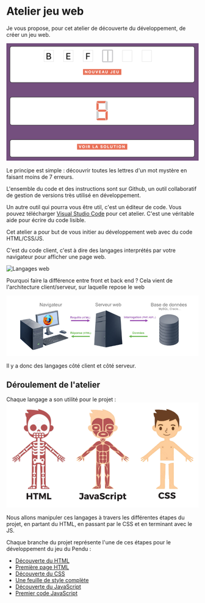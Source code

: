 # Atelier jeu web
Je vous propose, pour cet atelier de découverte du développement, de créer un jeu web. 

![le jeu](ressources/jeu_web.png)

Le principe est simple : découvrir toutes les lettres d'un mot mystère en faisant moins de 7 erreurs.

L'ensemble du code et des instructions sont sur Github, un outil collaboratif de gestion de versions très utilisé en développement.

Un autre outil qui pourra vous être util, c'est un éditeur de code. Vous pouvez télécharger [Visual Studio Code](https://code.visualstudio.com/) pour cet atelier. C'est une véritable aide pour écrire du code lisible.

Cet atelier a pour but de vous initier au développement web avec du code HTML/CSS/JS.

C'est du code client, c'est à dire des langages interprétés par votre navigateur pour afficher une page web.

![Langages web](https://www.alticreation.com/uploads/iceberg-front-end-back-end-developers.jpg)

Pourquoi faire la différence entre front et back end ?
Cela vient de l'architecture client/serveur, sur laquelle repose le web

![architecture client/serveur](ressources/client-serveur.jpg)

Il y a donc des langages côté client et côté serveur.

## Déroulement de l'atelier

Chaque langage a son utilité pour le projet :
![langage serveur](ressources/html.png)

Nous allons manipuler ces langages à travers les différentes étapes du projet, en partant du HTML, en passant par le CSS et en terminant avec le JS.

Chaque branche du projet représente l'une de ces étapes pour le développement du jeu du Pendu :
* [Découverte du HTML](https://github.com/JaminNormand/le-garage-le-jeu/tree/step-1)
* [Première page HTML](https://github.com/JaminNormand/le-garage-le-jeu/tree/step-2)
* [Découverte du CSS](https://github.com/JaminNormand/le-garage-le-jeu/tree/step-3)
* [Une feuille de style complète](https://github.com/JaminNormand/le-garage-le-jeu/tree/step-4)
* [Découverte du JavaScript](https://github.com/JaminNormand/le-garage-le-jeu/tree/step-5)
* [Premier code JavaScript](https://github.com/JaminNormand/le-garage-le-jeu/tree/step-6)
